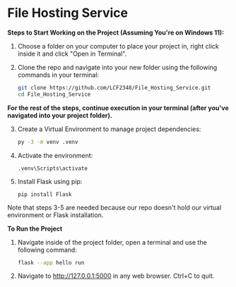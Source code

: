 # File Hosting Service
**Steps to Start Working on the Project (Assuming You're on Windows 11):**

1. Choose a folder on your computer to place your project in, right click inside it and click "Open in Terminal".
   
2. Clone the repo and navigate into your new folder using the following commands in your terminal:
   ```bash
   git clone https://github.com/LCF2348/File_Hosting_Service.git
   cd File_Hosting_Service
**For the rest of the steps, continue execution in your terminal (after you've navigated into your project folder).**

3. Create a Virtual Environment to manage project dependencies:
   ```bash
   py -3 -m venv .venv
4. Activate the environment:
   ```
   .venv\Scripts\activate
5. Install Flask using pip:
   ```
   pip install Flask
Note that steps 3-5 are needed because our repo doesn't hold our virtual environment or Flask installation.

**To Run the Project**
1. Navigate inside of the project folder, open a terminal and use the following command:
   ```bash
   flask --app hello run

2. Navigate to http://127.0.0.1:5000 in any web browser. Ctrl+C to quit.